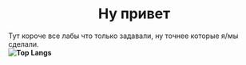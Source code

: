 <h1 align="center">Ну привет</h1>  
<span size=2>Тут короче все лабы что только задавали, ну точнее которые я/мы сделали.</span></br>
<strong align="center size=4>НЕ ВОРОВАТЬ!!!</strong>
  
[![Top Langs](https://github-readme-stats.vercel.app/api/top-langs/?username=anuraghazra&layout=compact)](https://github.com/anuraghazra/github-readme-stats)
